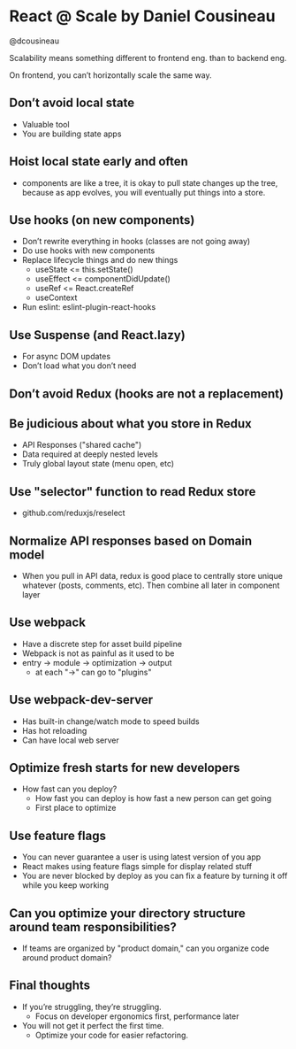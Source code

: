 # React @ Scale by Daniel Cousineau

@dcousineau

Scalability means something different to frontend eng. than to backend eng.

On frontend, you can’t horizontally scale the same way. 

## Don’t avoid local state

* Valuable tool
* You are building state apps

## Hoist local state early and often

* components are like a tree, it is okay to pull state changes up the tree, because as app evolves, you will eventually put things into a store.

## Use hooks (on new components)

* Don’t rewrite everything in hooks (classes are not going away)
* Do use hooks with new components
* Replace lifecycle things and do new things
	* useState <= this.setState()
	* useEffect <= componentDidUpdate()
	* useRef <= React.createRef
	* useContext
* Run eslint: eslint-plugin-react-hooks

## Use Suspense (and React.lazy)

* For async DOM updates
* Don’t load what you don’t need

## Don’t avoid Redux (hooks are not a replacement)

## Be judicious about what you store in Redux

* API Responses ("shared cache")
* Data required at deeply nested levels
* Truly global layout state (menu open, etc)

## Use "selector" function to read Redux store

* github.com/reduxjs/reselect

## Normalize API responses based on Domain model

* When you pull in API data, redux is good place to centrally store unique whatever (posts, comments, etc). Then combine all later in component layer

## Use webpack

* Have a discrete step for asset build pipeline
* Webpack is not as painful as it used to be 
* entry -> module -> optimization -> output
	* at each "->" can go to "plugins"

## Use webpack-dev-server 

* Has built-in change/watch mode to speed builds
* Has hot reloading
* Can have local web server

## Optimize fresh starts for new developers

* How fast can you deploy?
	* How fast you can deploy is how fast a new person can get going
	* First place to optimize

## Use feature flags

* You can never guarantee a user is using latest version of you app
* React makes using feature flags simple for display related stuff
* You are never blocked by deploy as you can fix a feature by turning it off while you keep working

## Can you optimize your directory structure around team responsibilities?

* If teams are organized by "product domain," can you organize code around product domain?

## Final thoughts

* If you’re struggling, they’re struggling.
	* Focus on developer ergonomics first, performance later
* You will not get it perfect the first time.
	* Optimize your code for easier refactoring.

